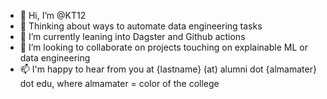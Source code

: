 - 👋 Hi, I’m @KT12
- 👀 Thinking about ways to automate data engineering tasks
- 🌱 I’m currently leaning into Dagster and Github actions
- 💞️ I’m looking to collaborate on projects touching on explainable ML or data engineering
- 📫 I'm happy to hear from you at {lastname} (at) alumni dot {almamater} dot edu, where almamater = color of the college

<!---
KT12/KT12 is a ✨ special ✨ repository because its `README.md` (this file) appears on your GitHub profile.
You can click the Preview link to take a look at your changes.
--->
